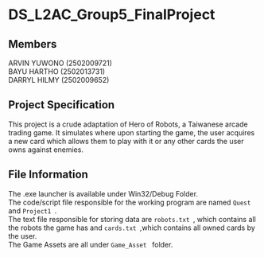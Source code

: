 # DS_L2AC_Group5_FinalProject <br/>

## Members <br/>
ARVIN YUWONO (2502009721) <br/>
BAYU HARTHO (2502013731) <br/>
DARRYL HILMY (2502009652) <br/>

## Project Specification<br/>
This project is a crude adaptation of Hero of Robots, a Taiwanese arcade trading game. It simulates where upon starting the game, the user acquires a new card which allows them to play with it or any other cards the user owns against enemies. <br/>
## File Information<br/>
The .exe launcher is available under Win32/Debug Folder. <br/>
The code/script file responsible for the working program are named  `Quest ` and  `Project1 `. <br/>
The text file responsible for storing data are  `robots.txt `, which contains all the robots the game has and  `cards.txt `,which contains all owned cards by the user. <br/>
The Game Assets are all under  `Game_Asset ` folder.
